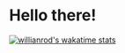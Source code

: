 <h1>Hello there!</h1>

[![willianrod's wakatime stats](https://github-readme-stats.vercel.app/api/wakatime?username=ruantiengo)](https://github.com/anuraghazra/github-readme-stats)
